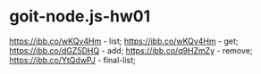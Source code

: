 # goit-node.js-hw01

https://ibb.co/wKQv4Hm - list; https://ibb.co/wKQv4Hm - get;
https://ibb.co/dGZ5DHQ - add; https://ibb.co/q9HZmZy - remove;
https://ibb.co/YtQdwPJ - final-list;
